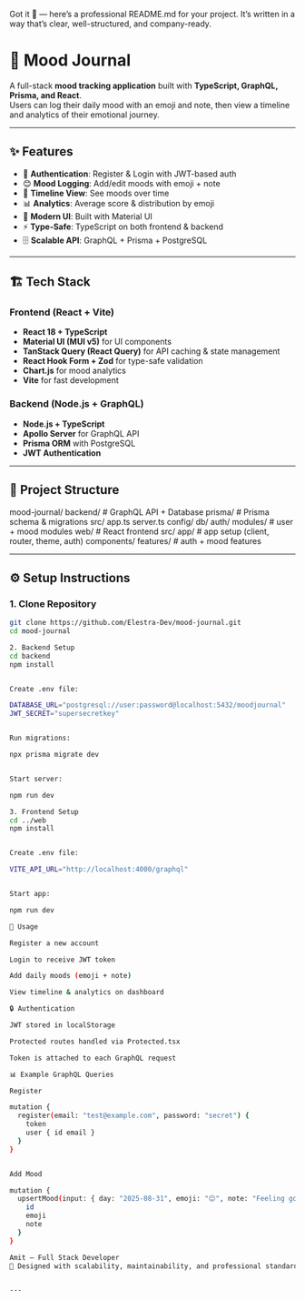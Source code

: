 Got it 🚀 — here’s a professional README.md for your project.
It’s written in a way that’s clear, well-structured, and company-ready.

# 📓 Mood Journal

A full-stack **mood tracking application** built with **TypeScript, GraphQL, Prisma, and React**.  
Users can log their daily mood with an emoji and note, then view a timeline and analytics of their emotional journey.

---

## ✨ Features

- 🔐 **Authentication**: Register & Login with JWT-based auth
- 😊 **Mood Logging**: Add/edit moods with emoji + note
- 📅 **Timeline View**: See moods over time
- 📊 **Analytics**: Average score & distribution by emoji
- 🎨 **Modern UI**: Built with Material UI
- ⚡ **Type-Safe**: TypeScript on both frontend & backend
- 🗄️ **Scalable API**: GraphQL + Prisma + PostgreSQL

---

## 🏗️ Tech Stack

### Frontend (React + Vite)
- **React 18 + TypeScript**
- **Material UI (MUI v5)** for UI components
- **TanStack Query (React Query)** for API caching & state management
- **React Hook Form + Zod** for type-safe validation
- **Chart.js** for mood analytics
- **Vite** for fast development

### Backend (Node.js + GraphQL)
- **Node.js + TypeScript**
- **Apollo Server** for GraphQL API
- **Prisma ORM** with PostgreSQL
- **JWT Authentication**

---

## 📂 Project Structure



mood-journal/
backend/ # GraphQL API + Database
prisma/ # Prisma schema & migrations
src/
app.ts
server.ts
config/
db/
auth/
modules/ # user + mood modules
web/ # React frontend
src/
app/ # app setup (client, router, theme, auth)
components/
features/ # auth + mood features


---

## ⚙️ Setup Instructions

### 1. Clone Repository
```bash
git clone https://github.com/Elestra-Dev/mood-journal.git
cd mood-journal

2. Backend Setup
cd backend
npm install


Create .env file:

DATABASE_URL="postgresql://user:password@localhost:5432/moodjournal"
JWT_SECRET="supersecretkey"


Run migrations:

npx prisma migrate dev


Start server:

npm run dev

3. Frontend Setup
cd ../web
npm install


Create .env file:

VITE_API_URL="http://localhost:4000/graphql"


Start app:

npm run dev

🚀 Usage

Register a new account

Login to receive JWT token

Add daily moods (emoji + note)

View timeline & analytics on dashboard

🔒 Authentication

JWT stored in localStorage

Protected routes handled via Protected.tsx

Token is attached to each GraphQL request

📊 Example GraphQL Queries

Register

mutation {
  register(email: "test@example.com", password: "secret") {
    token
    user { id email }
  }
}


Add Mood

mutation {
  upsertMood(input: { day: "2025-08-31", emoji: "😊", note: "Feeling good" }) {
    id
    emoji
    note
  }
}

Amit — Full Stack Developer
💼 Designed with scalability, maintainability, and professional standards in mind.


---
